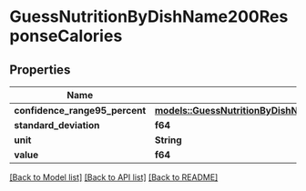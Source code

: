 # GuessNutritionByDishName200ResponseCalories

## Properties

Name | Type | Description | Notes
------------ | ------------- | ------------- | -------------
**confidence_range95_percent** | [**models::GuessNutritionByDishName200ResponseCaloriesConfidenceRange95Percent**](guessNutritionByDishName_200_response_calories_confidenceRange95Percent.md) |  | 
**standard_deviation** | **f64** |  | 
**unit** | **String** |  | 
**value** | **f64** |  | 

[[Back to Model list]](../README.md#documentation-for-models) [[Back to API list]](../README.md#documentation-for-api-endpoints) [[Back to README]](../README.md)


